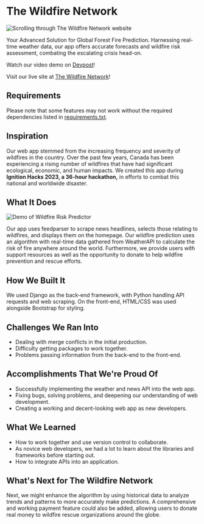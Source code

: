# The Wildfire Network

![Scrolling through The Wildfire Network website](wildfire-network-demo.gif)

Your Advanced Solution for Global Forest Fire Prediction. Harnessing real-time weather data, our app offers accurate forecasts and wildfire risk assessment, combating the escalating crisis head-on.

Watch our video demo on [Devpost](https://devpost.com/software/the-wildfire-network)!

Visit our live site at [The Wildfire Network](https://the-wildfire-network.vercel.app/)!

## Requirements

Please note that some features may not work without the required dependencies listed in [requirements.txt](requirements.txt).

## Inspiration

Our web app stemmed from the increasing frequency and severity of wildfires in the country. Over the past few years, Canada has been experiencing a rising number of wildfires that have had significant ecological, economic, and human impacts. We created this app during **Ignition Hacks 2023, a 36-hour hackathon,** in efforts to combat this national and worldwide disaster.

## What It Does

![Demo of Wildfire Risk Predictor](https://res.cloudinary.com/devpost/image/fetch/s--u03Kv-Oc--/c_limit,f_auto,fl_lossy,q_auto:eco,w_900/https://github.com/wang-owen/TheWildfireNetwork/assets/69203168/8286a445-2d95-470e-92c4-7e7d23c49bd2)

Our app uses feedparser to scrape news headlines, selects those relating to wildfires, and displays them on the homepage. Our wildfire prediction uses an algorithm with real-time data gathered from WeatherAPI to calculate the risk of fire anywhere around the world. Furthermore, we provide users with support resources as well as the opportunity to donate to help wildfire prevention and rescue efforts.

## How We Built It

We used Django as the back-end framework, with Python handling API requests and web scraping. On the front-end, HTML/CSS was used alongside Bootstrap for styling.

## Challenges We Ran Into

- Dealing with merge conflicts in the initial production.
- Difficulty getting packages to work together.
- Problems passing information from the back-end to the front-end.

## Accomplishments That We're Proud Of

- Successfully implementing the weather and news API into the web app.
- Fixing bugs, solving problems, and deepening our understanding of web development.
- Creating a working and decent-looking web app as new developers.

## What We Learned

- How to work together and use version control to collaborate.
- As novice web developers, we had a lot to learn about the libraries and frameworks before starting out.
- How to integrate APIs into an application.

## What's Next for The Wildfire Network

Next, we might enhance the algorithm by using historical data to analyze trends and patterns to more accurately make predictions. A comprehensive and working payment feature could also be added, allowing users to donate real money to wildfire rescue organizations around the globe.
